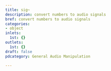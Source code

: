 ```yaml
---
title: sig~
description: convert numbers to audio signals
bref: convert numbers to audio signals
categories:
- object
inlets:
  1st: {}
outlets:
  1st: {}
draft: false
pdcategory: General Audio Manipulation

---
```


